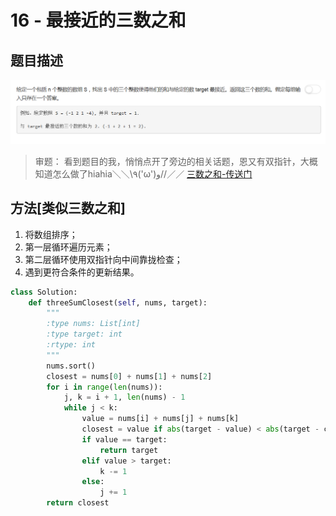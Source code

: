 # 16 - 最接近的三数之和

## 题目描述
![problem](images/16.png)

>审题：
看到题目的我，悄悄点开了旁边的相关话题，恩又有双指针，大概知道怎么做了hiahia＼＼\٩('ω')و//／／
[三数之和-传送门](https://rosevil1874.github.io/2018/04/05/1.%E4%B8%A4%E6%95%B0%E4%B9%8B%E5%92%8C/#more)

## 方法[类似三数之和]
1. 将数组排序；
2. 第一层循环遍历元素；
3. 第二层循环使用双指针向中间靠拢检查；
4. 遇到更符合条件的更新结果。

```python
class Solution:
    def threeSumClosest(self, nums, target):
        """
        :type nums: List[int]
        :type target: int
        :rtype: int
        """
        nums.sort()
        closest = nums[0] + nums[1] + nums[2]
        for i in range(len(nums)):
            j, k = i + 1, len(nums) - 1
            while j < k:
                value = nums[i] + nums[j] + nums[k]
                closest = value if abs(target - value) < abs(target - closest) else closest
                if value == target:
                    return target
                elif value > target:
                    k -= 1
                else:
                    j += 1
        return closest
```
